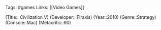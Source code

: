 Tags: #games
Links: [[Video Games]]

(Title:: Civilization V)
(Developer:: Firaxis)
(Year::2010)
(Genre::Strategy)
(Console::Mac)
(Metacritic::90)







